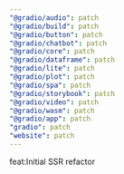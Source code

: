 ```yaml
---
"@gradio/audio": patch
"@gradio/build": patch
"@gradio/button": patch
"@gradio/chatbot": patch
"@gradio/core": patch
"@gradio/dataframe": patch
"@gradio/lite": patch
"@gradio/plot": patch
"@gradio/spa": patch
"@gradio/storybook": patch
"@gradio/video": patch
"@gradio/wasm": patch
"@gradio/app": patch
"gradio": patch
"website": patch
---
```


feat:Initial SSR refactor
